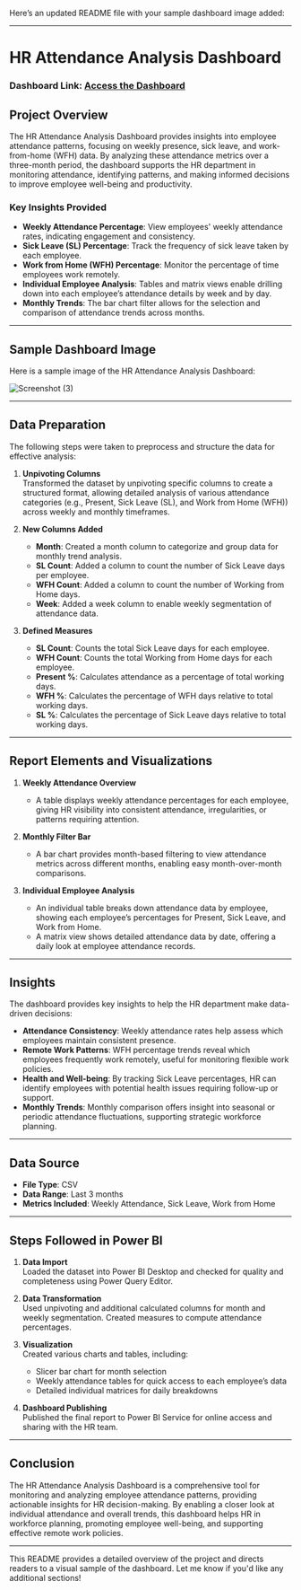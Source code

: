 Here’s an updated README file with your sample dashboard image added:

---

# HR Attendance Analysis Dashboard

### Dashboard Link: [Access the Dashboard](https://app.powerbi.com/groups/me/reports/384d017e-e935-44dc-9e7d-1626c1a36de1/ReportSection)

## Project Overview

The HR Attendance Analysis Dashboard provides insights into employee attendance patterns, focusing on weekly presence, sick leave, and work-from-home (WFH) data. By analyzing these attendance metrics over a three-month period, the dashboard supports the HR department in monitoring attendance, identifying patterns, and making informed decisions to improve employee well-being and productivity.

### Key Insights Provided

- **Weekly Attendance Percentage**: View employees' weekly attendance rates, indicating engagement and consistency.
- **Sick Leave (SL) Percentage**: Track the frequency of sick leave taken by each employee.
- **Work from Home (WFH) Percentage**: Monitor the percentage of time employees work remotely.
- **Individual Employee Analysis**: Tables and matrix views enable drilling down into each employee’s attendance details by week and by day.
- **Monthly Trends**: The bar chart filter allows for the selection and comparison of attendance trends across months.

---

## Sample Dashboard Image

Here is a sample image of the HR Attendance Analysis Dashboard:

![Screenshot (3)](https://github.com/user-attachments/assets/eafdac03-3a12-42d1-9157-5a58b4805438)

---

## Data Preparation

The following steps were taken to preprocess and structure the data for effective analysis:

1. **Unpivoting Columns**  
   Transformed the dataset by unpivoting specific columns to create a structured format, allowing detailed analysis of various attendance categories (e.g., Present, Sick Leave (SL), and Work from Home (WFH)) across weekly and monthly timeframes.

2. **New Columns Added**  
   - **Month**: Created a month column to categorize and group data for monthly trend analysis.
   - **SL Count**: Added a column to count the number of Sick Leave days per employee.
   - **WFH Count**: Added a column to count the number of Working from Home days.
   - **Week**: Added a week column to enable weekly segmentation of attendance data.

3. **Defined Measures**  
   - **SL Count**: Counts the total Sick Leave days for each employee.
   - **WFH Count**: Counts the total Working from Home days for each employee.
   - **Present %**: Calculates attendance as a percentage of total working days.
   - **WFH %**: Calculates the percentage of WFH days relative to total working days.
   - **SL %**: Calculates the percentage of Sick Leave days relative to total working days.

---

## Report Elements and Visualizations

1. **Weekly Attendance Overview**  
   - A table displays weekly attendance percentages for each employee, giving HR visibility into consistent attendance, irregularities, or patterns requiring attention.

2. **Monthly Filter Bar**  
   - A bar chart provides month-based filtering to view attendance metrics across different months, enabling easy month-over-month comparisons.

3. **Individual Employee Analysis**  
   - An individual table breaks down attendance data by employee, showing each employee’s percentages for Present, Sick Leave, and Work from Home.
   - A matrix view shows detailed attendance data by date, offering a daily look at employee attendance records.

---

## Insights

The dashboard provides key insights to help the HR department make data-driven decisions:

- **Attendance Consistency**: Weekly attendance rates help assess which employees maintain consistent presence.
- **Remote Work Patterns**: WFH percentage trends reveal which employees frequently work remotely, useful for monitoring flexible work policies.
- **Health and Well-being**: By tracking Sick Leave percentages, HR can identify employees with potential health issues requiring follow-up or support.
- **Monthly Trends**: Monthly comparison offers insight into seasonal or periodic attendance fluctuations, supporting strategic workforce planning.

---

## Data Source

- **File Type**: CSV
- **Data Range**: Last 3 months
- **Metrics Included**: Weekly Attendance, Sick Leave, Work from Home

---

## Steps Followed in Power BI

1. **Data Import**  
   Loaded the dataset into Power BI Desktop and checked for quality and completeness using Power Query Editor.

2. **Data Transformation**  
   Used unpivoting and additional calculated columns for month and weekly segmentation. Created measures to compute attendance percentages.

3. **Visualization**  
   Created various charts and tables, including:
   - Slicer bar chart for month selection
   - Weekly attendance tables for quick access to each employee’s data
   - Detailed individual matrices for daily breakdowns

4. **Dashboard Publishing**  
   Published the final report to Power BI Service for online access and sharing with the HR team.

---

## Conclusion

The HR Attendance Analysis Dashboard is a comprehensive tool for monitoring and analyzing employee attendance patterns, providing actionable insights for HR decision-making. By enabling a closer look at individual attendance and overall trends, this dashboard helps HR in workforce planning, promoting employee well-being, and supporting effective remote work policies.

--- 

This README provides a detailed overview of the project and directs readers to a visual sample of the dashboard. Let me know if you'd like any additional sections!
